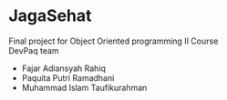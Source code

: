 # JagaSehat
Final project for Object Oriented programming II Course <br/>
DevPaq team
- Fajar Adiansyah Rahiq
- Paquita Putri Ramadhani
- Muhammad Islam Taufikurahman

